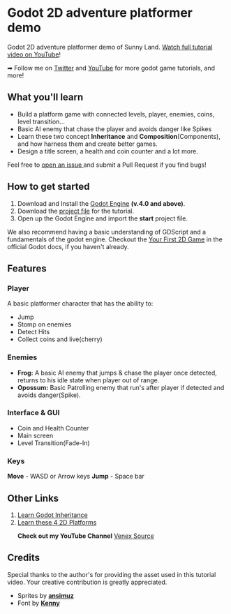 # Godot 2D adventure platformer demo
Godot 2D adventure platformer demo of Sunny Land. [Watch full tutorial video on YouTube]()! <p></p>
➡ Follow me on [Twitter](https://twitter.com/VenexSource) and [YouTube](https://www.youtube.com/@venex_source) for more godot game tutorials, and more!

## What you'll learn
- Build a platform game with connected levels, player, enemies, coins, level transition...
- Basic AI enemy that chase the player and avoids danger like Spikes
- Learn these two concept **Inheritance** and **Composition**(Components), and how harness them and create better games.
- Design a title screen, a health and coin counter and a lot more.

Feel free to [ open an issue ]() and submit a Pull Request if you find bugs!

## How to get started
1. Download and Install the [Godot Engine](https://godotengine.org/) **(v.4.0 and above)**.
2. Download the [project file]() for the tutorial.
3. Open up the Godot Engine and import the **start** project file. <p></p>

We also recommend having a basic understanding of GDScript and a fundamentals of the godot engine. Checkout the [Your First 2D Game]() in the official Godot docs, if you haven't already.

## Features
### Player
A basic platformer character that has the ability to:
- Jump
- Stomp on enemies
- Detect Hits
- Collect coins and live(cherry)
### Enemies
- **Frog:** A basic AI enemy that jumps & chase the player once detected, returns to his idle state when player out of range.
- **Opossum:** Basic Patrolling enemy that run's after player if detected and avoids danger(Spike).

### Interface & GUI
- Coin and Health Counter
- Main screen
- Level Transition(Fade-In)

### Keys
**Move** - WASD or Arrow keys
**Jump** - Space bar

## Other Links
1. [Learn Godot Inheritance]()
2. [Learn these 4 2D Platforms]() <p></p>
**Check out my YouTube Channel** [Venex Source](https://www.youtube.com/@venex_source)

## Credits
Special thanks to the author's for providing the asset used in this tutorial video. Your creative contribution is greatly appreciated.
- Sprites by [**ansimuz**](https://ansimuz.itch.io/sunny-land-pixel-game-art)
- Font by [**Kenny**](https://www.kenney.nl)
